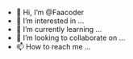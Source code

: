 - 👋 Hi, I’m @Faacoder
- 👀 I’m interested in ...
- 🌱 I’m currently learning ...
- 💞️ I’m looking to collaborate on ...
- 📫 How to reach me ...

<!---
Faacoder/Faacoder is a ✨ special ✨ repository because its `README.md` (this file) appears on your GitHub profile.
You can click the Preview link to take a look at your changes.
--->
